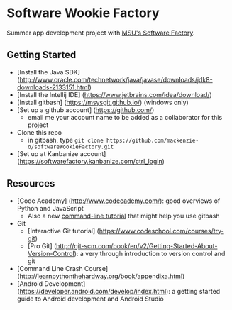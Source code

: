 # Software Wookie Factory
Summer app development project with [MSU's Software Factory](http://www.bobcatsoftwarefactory.com/).

## Getting Started
- [Install the Java SDK] (http://www.oracle.com/technetwork/java/javase/downloads/jdk8-downloads-2133151.html)
- [Install the Intellij IDE] (https://www.jetbrains.com/idea/download/)
- [Install gitbash] (https://msysgit.github.io/) (windows only)
- [Set up a github account] (https://github.com/)
  - email me your account name to be added as a collaborator for this project 
- Clone this repo
  - in gitbash, type `git clone https://github.com/mackenzie-o/softwareWookieFactory.git`
- [Set up at Kanbanize account] (https://softwarefactory.kanbanize.com/ctrl_login)

## Resources
- [Code Academy] (http://www.codecademy.com/): good overviews of Python and JavaScript
  - Also a new [command-line tutorial](http://www.codecademy.com/en/learn/learn-the-command-line) that might help you use gitbash
- Git
  - [Interactive Git tutorial] (https://www.codeschool.com/courses/try-git)
  - [Pro Git] (http://git-scm.com/book/en/v2/Getting-Started-About-Version-Control): a very through introduction to version control and git
- [Command Line Crash Course] (http://learnpythonthehardway.org/book/appendixa.html)
- [Android Development] (https://developer.android.com/develop/index.html): a getting started guide to Android development and Android Studio
